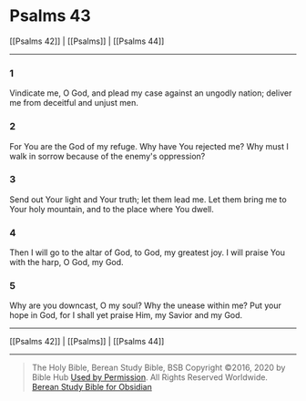 # Psalms 43

[[Psalms 42]] | [[Psalms]] | [[Psalms 44]]

---

### 1
Vindicate me, O God, and plead my case against an ungodly nation; deliver me from deceitful and unjust men.

### 2
For You are the God of my refuge. Why have You rejected me? Why must I walk in sorrow because of the enemy's oppression?

### 3
Send out Your light and Your truth; let them lead me. Let them bring me to Your holy mountain, and to the place where You dwell.

### 4
Then I will go to the altar of God, to God, my greatest joy. I will praise You with the harp, O God, my God.

### 5
Why are you downcast, O my soul? Why the unease within me? Put your hope in God, for I shall yet praise Him, my Savior and my God.

---

[[Psalms 42]] | [[Psalms]] | [[Psalms 44]]

---

> The Holy Bible, Berean Study Bible, BSB
> Copyright &copy;2016, 2020 by Bible Hub
> [Used by Permission](https://berean.bible/terms.htm). All Rights Reserved Worldwide.
> [Berean Study Bible for Obsidian](https://github.com/gapmiss/berean-study-bible-for-obsidian)

